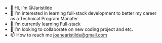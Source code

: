 - 👋 Hi, I’m @Jaristilde
- 👀 I’m interested in learning full-stack development to better my career as a Technical Program Manafer
- 🌱 I’m currently learning Full-stack
- 💞️ I’m looking to collaborate on new coding project and etc.
- 📫 How to reach me joanearistilde@gmail.com

<!---
Jaristilde/Jaristilde is a ✨ special ✨ repository because its `README.md` (this file) appears on your GitHub profile.
You can click the Preview link to take a look at your changes.
--->
